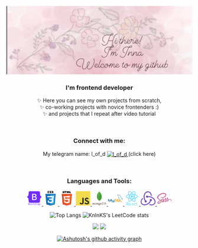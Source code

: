 
<img src='./1.jfif' />

</br>

<h3 align="center">I'm frontend developer</h3>
<p align='center'>
  ✨ Here you can see my own projects from scratch, </br>
  ✨ co-working projects with novice frontenders :) </br>
  ✨ and projects that I repeat after video tutorial 
</p>

</br>

<h3 align="center">Connect with me:</h3>
<p align="center"> My telegram name: l_of_d
<a href="https://t.me/l_of_d" target="_blank">
  <img align="center" src="https://papik.pro/uploads/posts/2022-01/1643603283_54-papik-pro-p-logotip-telegram-55.png" alt="l_of_d" height="40" width="40" />
</a>
  (click here)
</p>

</br>

<h3 align="center">Languages and Tools:</h3>
<p align="center"> 
  <a href="https://getbootstrap.com" target="_blank" rel="noreferrer"> <img src="https://raw.githubusercontent.com/devicons/devicon/master/icons/bootstrap/bootstrap-plain-wordmark.svg" alt="bootstrap" width="40" height="40"/> </a> <a href="https://www.w3schools.com/css/" target="_blank" rel="noreferrer"> <img src="https://raw.githubusercontent.com/devicons/devicon/master/icons/css3/css3-original-wordmark.svg" alt="css3" width="40" height="40"/> </a> <a href="https://www.w3.org/html/" target="_blank" rel="noreferrer"> <img src="https://raw.githubusercontent.com/devicons/devicon/master/icons/html5/html5-original-wordmark.svg" alt="html5" width="40" height="40"/> </a> <a href="https://developer.mozilla.org/en-US/docs/Web/JavaScript" target="_blank" rel="noreferrer"> <img src="https://raw.githubusercontent.com/devicons/devicon/master/icons/javascript/javascript-original.svg" alt="javascript" width="40" height="40"/> </a> <a href="https://www.mongodb.com/" target="_blank" rel="noreferrer"> <img src="https://raw.githubusercontent.com/devicons/devicon/master/icons/mongodb/mongodb-original-wordmark.svg" alt="mongodb" width="40" height="40"/> </a> <a href="https://www.mysql.com/" target="_blank" rel="noreferrer"> <img src="https://raw.githubusercontent.com/devicons/devicon/master/icons/mysql/mysql-original-wordmark.svg" alt="mysql" width="40" height="40"/> </a> <a href="https://reactjs.org/" target="_blank" rel="noreferrer"> <img src="https://raw.githubusercontent.com/devicons/devicon/master/icons/react/react-original-wordmark.svg" alt="react" width="40" height="40"/> </a> <a href="https://redux.js.org" target="_blank" rel="noreferrer"> <img src="https://raw.githubusercontent.com/devicons/devicon/master/icons/redux/redux-original.svg" alt="redux" width="40" height="40"/> </a> <a href="https://sass-lang.com" target="blank" rel="noreferrer"> <img src="https://raw.githubusercontent.com/devicons/devicon/master/icons/sass/sass-original.svg" alt="sass" width="40" height="40"/> </a> 
</p>

</hr>

<div align='center'>
  
![Top Langs](https://github-readme-stats.vercel.app/api/top-langs/?username=Inna-html&layout=compact)
![KnlnKS's LeetCode stats](https://leetcode-stats-six.vercel.app/api?username=InnaHTML&theme=ligth)

![](https://github-profile-summary-cards.vercel.app/api/cards/repos-per-language?username=Inna-html&theme=solarized_dark)
![](https://github-profile-summary-cards.vercel.app/api/cards/most-commit-language?username=Inna-html&theme=solarized_dark)

[![Ashutosh's github activity graph](https://github-readme-activity-graph.vercel.app/graph?username=Inna-html)](https://github.com/ashutosh00710/github-readme-activity-graph)

</div>


    
